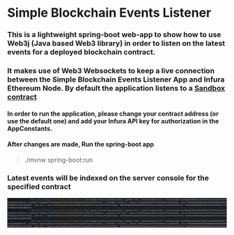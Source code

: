 # Simple Blockchain Events Listener

### This is a lightweight spring-boot web-app to show how to use Web3j (Java based Web3 library) in order to listen on the latest events for a deployed blockchain contract.

### It makes use of Web3 Websockets to keep a live connection between the Simple Blockchain Events Listener App and Infura Ethereum Node. By default the application listens to a [Sandbox contract](https://etherscan.io/address/0x3845badade8e6dff049820680d1f14bd3903a5d0)

#### In order to run the application, please change your **contract address** (or use the default one) and add your **Infura API key** for authorization in the AppConstants.
#### After changes are made, Run the spring-boot app
> ./mvnw spring-boot:run

### Latest events will be indexed on the server console for the specified contract
![Screenshot](https://github.com/DragosDubolari/tsb_backend_test/blob/main/src/main/resources/screens/log_events_example.jpg)